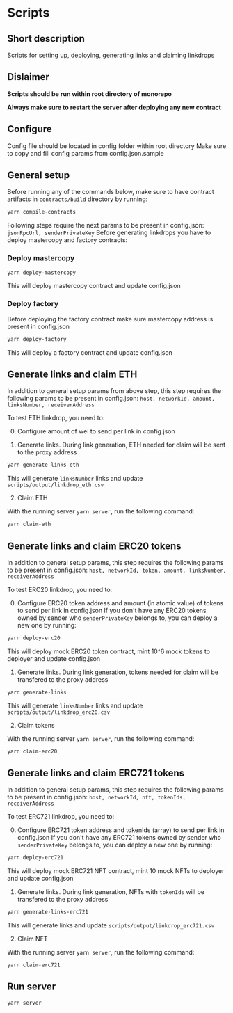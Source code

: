 # Scripts

## Short description

Scripts for setting up, deploying, generating links and claiming linkdrops

## Dislaimer

**Scripts should be run within root directory of monorepo**

**Always make sure to restart the server after deploying any new contract**

## Configure

Config file should be located in config folder within root directory
Make sure to copy and fill config params from config.json.sample

## General setup

Before running any of the commands below, make sure to have contract artifacts in `contracts/build` directory by running:

```bash
yarn compile-contracts
```

Following steps require the next params to be present in config.json: `jsonRpcUrl, senderPrivateKey`
Before generating linkdrops you have to deploy mastercopy and factory contracts:

### Deploy mastercopy

```bash
yarn deploy-mastercopy
```
This will deploy mastercopy contract and update config.json

### Deploy factory

Before deploying the factory contract make sure mastercopy address is present in config.json

```bash
yarn deploy-factory
```
This will deploy a factory contract and update config.json


## Generate links and claim ETH
In addition to general setup params from above step, this step requires the following params to be present in config.json: `host, networkId, amount, linksNumber, receiverAddress`

To test ETH linkdrop, you need to:

0. Configure amount of wei to send per link in config.json

1. Generate links. During link generation, ETH needed for claim will be sent to the proxy address
```bash
yarn generate-links-eth
```
This will generate `linksNumber` links and update `scripts/output/linkdrop_eth.csv`

2. Claim ETH

With the running server `yarn server`, run the following command: 

```bash
yarn claim-eth
```

## Generate links and claim ERC20 tokens
In addition to general setup params, this step requires the following params to be present in config.json: `host, networkId, token, amount, linksNumber, receiverAddress`

To test ERC20 linkdrop, you need to:

0. Configure ERC20 token address and amount (in atomic value) of tokens to send per link in config.json
If you don't have any ERC20 tokens owned by sender who `senderPrivateKey` belongs to, you can deploy a new one by running:
```bash
yarn deploy-erc20
```
This will deploy mock ERC20 token contract, mint 10^6 mock tokens to deployer and update config.json

1. Generate links. During link generation, tokens needed for claim will be transfered to the proxy address
```bash
yarn generate-links
```
This will generate `linksNumber` links and update `scripts/output/linkdrop_erc20.csv`

2. Claim tokens

With the running server `yarn server`, run the following command: 

```bash
yarn claim-erc20
```

## Generate links and claim ERC721 tokens
In addition to general setup params, this step requires the following params to be present in config.json: `host, networkId, nft, tokenIds, receiverAddress`

To test ERC721 linkdrop, you need to:

0. Configure ERC721 token address and tokenIds (array) to send per link in config.json
If you don't have any ERC721 tokens owned by sender who `senderPrivateKey` belongs to, you can deploy a new one by running:
```bash
yarn deploy-erc721
```
This will deploy mock ERC721 NFT contract, mint 10 mock NFTs to deployer and update config.json

1. Generate links. During link generation, NFTs with `tokenIds` will be transfered to the proxy address
```bash
yarn generate-links-erc721
```
This will generate links and update `scripts/output/linkdrop_erc721.csv`

2. Claim NFT

With the running server `yarn server`, run the following command: 

```bash
yarn claim-erc721
```

## Run server

```bash
yarn server
```
